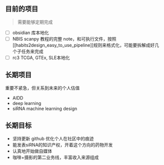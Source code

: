 ## 目前的项目
> 需要能够定期完成

- [ ] obsidian 库本地化
- [ ] NBIS scanpy 教程的完整 note，和可执行文件，按照 [[habits2design_easy_to_use_pipeline]]规则来格式化，可能要拆解成好几个子任务来完成
- [ ] rc3 TCGA, GTEx, SLE本地化

## 长期项目

重要不紧急，但关系到未来的个人估值

- AIDD
- deep learning
- siRNA machine learning design

## 长期目标

- 坚持更新 github 优化个人在社区中的痕迹
- 能发表siRNA的知识产权，开着这个方向的药物开发
- 认真地开始做自媒体
- 咖啡+摄影的第二业务线，丰富收入来源组成
